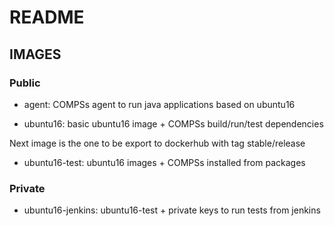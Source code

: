 # README

## IMAGES


### Public
* agent: COMPSs agent to run java applications based on ubuntu16

* ubuntu16: basic ubuntu16 image + COMPSs build/run/test dependencies

Next image is the one to be export to dockerhub with tag stable/release
* ubuntu16-test: ubuntu16 images + COMPSs installed from packages

### Private
* ubuntu16-jenkins: ubuntu16-test + private keys to run tests from jenkins
